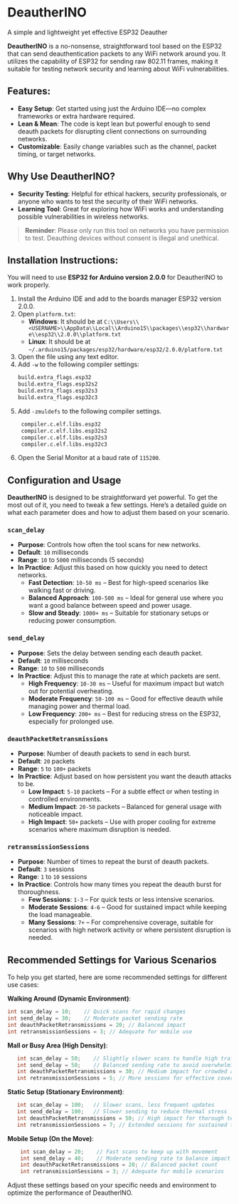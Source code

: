 # DeautherINO

A simple and lightweight yet effective ESP32 Deauther

**DeautherINO** is a no-nonsense, straightforward tool based on the ESP32 that can send deauthentication packets to any WiFi network around you. It utilizes the capability of ESP32 for sending raw 802.11 frames, making it suitable for testing network security and learning about WiFi vulnerabilities.

## Features:

- **Easy Setup**: Get started using just the Arduino IDE—no complex frameworks or extra hardware required.
- **Lean & Mean**: The code is kept lean but powerful enough to send deauth packets for disrupting client connections on surrounding networks.
- **Customizable**: Easily change variables such as the channel, packet timing, or target networks.

## Why Use DeautherINO?

- **Security Testing**: Helpful for ethical hackers, security professionals, or anyone who wants to test the security of their WiFi networks.
- **Learning Tool**: Great for exploring how WiFi works and understanding possible vulnerabilities in wireless networks.

> **Reminder**: Please only run this tool on networks you have permission to test. Deauthing devices without consent is illegal and unethical.

## Installation Instructions:

You will need to use **ESP32 for Arduino version 2.0.0** for DeautherINO to work properly.

1. Install the Arduino IDE and add to the boards manager ESP32 version 2.0.0.
2. Open `platform.txt`:
   - **Windows**: It should be at `C:\\Users\\<USERNAME>\\AppData\\Local\\Arduino15\\packages\\esp32\\hardware\\esp32\\2.0.0\\platform.txt`
   - **Linux**: It should be at `~/.arduino15/packages/esp32/hardware/esp32/2.0.0/platform.txt`
3. Open the file using any text editor.
4. Add `-w` to the following compiler settings:
   ```txt
   build.extra_flags.esp32
   build.extra_flags.esp32s2
   build.extra_flags.esp32s3
   build.extra_flags.esp32c3
5. Add `-zmuldefs` to the following compiler settings.
   ```txt
    compiler.c.elf.libs.esp32
    compiler.c.elf.libs.esp32s2
    compiler.c.elf.libs.esp32s3
    compiler.c.elf.libs.esp32c3
6. Open the Serial Monitor at a baud rate of `115200`.

## Configuration and Usage

**DeautherINO** is designed to be straightforward yet powerful. To get the most out of it, you need to tweak a few settings. Here’s a detailed guide on what each parameter does and how to adjust them based on your scenario.

### `scan_delay`
- **Purpose**: Controls how often the tool scans for new networks.
- **Default**: `10` milliseconds
- **Range**: `10` to `5000` milliseconds (5 seconds)
- **In Practice**: Adjust this based on how quickly you need to detect networks.
  - **Fast Detection**: `10-50 ms` – Best for high-speed scenarios like walking fast or driving.
  - **Balanced Approach**: `100-500 ms` – Ideal for general use where you want a good balance between speed and power usage.
  - **Slow and Steady**: `1000+ ms` – Suitable for stationary setups or reducing power consumption.

### `send_delay`
- **Purpose**: Sets the delay between sending each deauth packet.
- **Default**: `10` milliseconds
- **Range**: `10` to `500` milliseconds
- **In Practice**: Adjust this to manage the rate at which packets are sent.
  - **High Frequency**: `10-30 ms` – Useful for maximum impact but watch out for potential overheating.
  - **Moderate Frequency**: `50-100 ms` – Good for effective deauth while managing power and thermal load.
  - **Low Frequency**: `200+ ms` – Best for reducing stress on the ESP32, especially for prolonged use.

### `deauthPacketRetransmissions`
- **Purpose**: Number of deauth packets to send in each burst.
- **Default**: `20` packets
- **Range**: `5` to `100+` packets
- **In Practice**: Adjust based on how persistent you want the deauth attacks to be.
  - **Low Impact**: `5-10` packets – For a subtle effect or when testing in controlled environments.
  - **Medium Impact**: `20-50` packets – Balanced for general usage with noticeable impact.
  - **High Impact**: `50+` packets – Use with proper cooling for extreme scenarios where maximum disruption is needed.

### `retransmissionSessions`
- **Purpose**: Number of times to repeat the burst of deauth packets.
- **Default**: `3` sessions
- **Range**: `1` to `10` sessions
- **In Practice**: Controls how many times you repeat the deauth burst for thoroughness.
  - **Few Sessions**: `1-3` – For quick tests or less intensive scenarios.
  - **Moderate Sessions**: `4-6` – Good for sustained impact while keeping the load manageable.
  - **Many Sessions**: `7+` – For comprehensive coverage, suitable for scenarios with high network activity or where persistent disruption is needed.

## Recommended Settings for Various Scenarios

To help you get started, here are some recommended settings for different use cases:

**Walking Around (Dynamic Environment)**:
  ```cpp
  int scan_delay = 10;    // Quick scans for rapid changes
  int send_delay = 30;    // Moderate packet sending rate
  int deauthPacketRetransmissions = 20; // Balanced impact
  int retransmissionSessions = 3; // Adequate for mobile use
```

**Mall or Busy Area (High Density)**:
```cpp
   int scan_delay = 50;    // Slightly slower scans to handle high traffic
   int send_delay = 50;    // Balanced sending rate to avoid overwhelming the ESP32
   int deauthPacketRetransmissions = 30; // Medium impact for crowded areas
   int retransmissionSessions = 5; // More sessions for effective coverage
```

**Static Setup (Stationary Environment)**:
```cpp
   int scan_delay = 100;   // Slower scans, less frequent updates
   int send_delay = 100;   // Slower sending to reduce thermal stress
   int deauthPacketRetransmissions = 50; // High impact for thorough testing
   int retransmissionSessions = 7; // Extended sessions for sustained testing
```

**Mobile Setup (On the Move)**:
```cpp
    int scan_delay = 20;    // Fast scans to keep up with movement
    int send_delay = 40;    // Moderate sending rate to balance impact and stability
    int deauthPacketRetransmissions = 20; // Balanced packet count
    int retransmissionSessions = 3; // Adequate for mobile scenarios
```

Adjust these settings based on your specific needs and environment to optimize the performance of DeautherINO.
